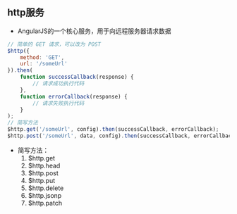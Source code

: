 ## http服务
- AngularJS的一个核心服务，用于向远程服务器请求数据
```js
// 简单的 GET 请求，可以改为 POST
$http({
    method: 'GET',
    url: '/someUrl'
}).then(
    function successCallback(response) {
        // 请求成功执行代码
    }, 
    function errorCallback(response) {
        // 请求失败执行代码
    }
);
// 简写方法
$http.get('/someUrl', config).then(successCallback, errorCallback);
$http.post('/someUrl', data, config).then(successCallback, errorCallback);
```
- 简写方法：
  1. $http.get
  2. $http.head
  3. $http.post
  4. $http.put
  5. $http.delete
  6. $http.jsonp
  7. $http.patch